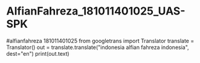 # AlfianFahreza_181011401025_UAS-SPK
#alfianfahreza 181011401025  from googletrans import Translator  translate = Translator()  out = translate.translate("indonesia alfian fahreza indonesia", dest="en")  print(out.text)
